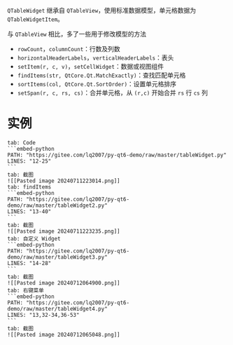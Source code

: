 `QTableWidget` 继承自 `QTableView`，使用标准数据模型，单元格数据为 `QTableWidgetItem`。

与 `QTableView` 相比，多了一些用于修改模型的方法

* `rowCount`，`columnCount`：行数及列数
* `horizontalHeaderLabels`，`verticalHeaderLabels`：表头
* `setItem(r, c, v)`，`setCellWidget`：数据或视图组件
* `findItems(str, QtCore.Qt.MatchExactly)`：查找匹配单元格
* `sortItems(col, QtCore.Qt.SortOrder)`：设置单元格排序
* `setSpan(r, c, rs, cs)`：合并单元格，从 `(r,c)` 开始合并 `rs` 行 `cs` 列
# 实例

````tabs
tab: Code
```embed-python
PATH: "https://gitee.com/lq2007/py-qt6-demo/raw/master/tableWidget.py"
LINES: "12-25"
```
tab: 截图
![[Pasted image 20240711223014.png]]
tab: findItems
```embed-python
PATH: "https://gitee.com/lq2007/py-qt6-demo/raw/master/tableWidget2.py"
LINES: "13-40"
```
tab: 截图
![[Pasted image 20240711223235.png]]
tab: 自定义 Widget
```embed-python
PATH: "https://gitee.com/lq2007/py-qt6-demo/raw/master/tableWidget3.py"
LINES: "14-28"
```
tab: 截图
![[Pasted image 20240712064900.png]]
tab: 右键菜单
```embed-python
PATH: "https://gitee.com/lq2007/py-qt6-demo/raw/master/tableWidget4.py"
LINES: "13,32-34,36-53"
```
tab: 截图
![[Pasted image 20240712065048.png]]
````



